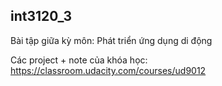## int3120_3

Bài tập giữa kỳ môn: Phát triển ứng dụng di động 

Các project + note của khóa học: https://classroom.udacity.com/courses/ud9012
